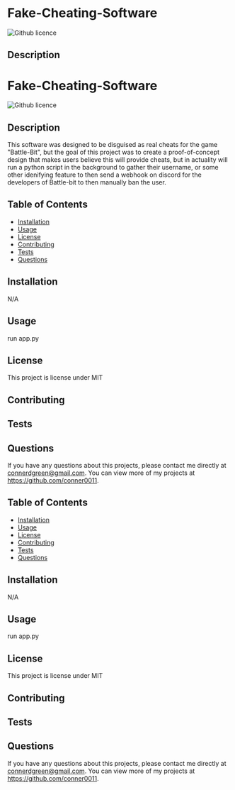 # Fake-Cheating-Software
  ![Github licence](http://img.shields.io/badge/license-MIT-blue.svg)

  
  ## Description 
  # Fake-Cheating-Software
  ![Github licence](http://img.shields.io/badge/license-MIT-blue.svg)

  
  ## Description 
  This software was designed to be disguised as real cheats for the game "Battle-Bit", but the goal of this project was to create a proof-of-concept design that makes users believe this will provide cheats, but in actuality will run a python script in the background to gather their username, or some other idenifying feature to then send a webhook on discord for the developers of Battle-bit to then manually ban the user. 

  ## Table of Contents
  * [Installation](#installation)
  * [Usage](#usage)
  * [License](#license)
  * [Contributing](#contributing)
  * [Tests](#tests)
  * [Questions](#questions)
  
  ## Installation 
  N/A

  ## Usage 
  run app.py

  ## License 
  This project is license under MIT

  ## Contributing 
  

  ## Tests
  

  ## Questions
  If you have any questions about this projects, please contact me directly at connerdgreen@gmail.com. You can view more of my projects at https://github.com/conner0011.


  ## Table of Contents
  * [Installation](#installation)
  * [Usage](#usage)
  * [License](#license)
  * [Contributing](#contributing)
  * [Tests](#tests)
  * [Questions](#questions)
  
  ## Installation 
  N/A

  ## Usage 
  run app.py

  ## License 
  This project is license under MIT

  ## Contributing 
  

  ## Tests
  

  ## Questions
  If you have any questions about this projects, please contact me directly at connerdgreen@gmail.com. You can view more of my projects at https://github.com/conner0011.
